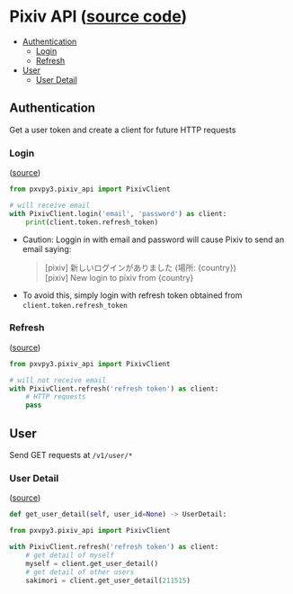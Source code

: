 # Pixiv API ([source code](../pxvpy3/pixiv_api.py))
- [Authentication](#authentication)
  - [Login](#login)
  - [Refresh](#refresh)
- [User](#user)
  - [User Detail](#user-detail)

## Authentication

Get a user token and create a client for future HTTP requests <br>

### Login

([source](../pxvpy3/pixiv_api.py#L213))

```py
from pxvpy3.pixiv_api import PixivClient

# will receive email
with PixivClient.login('email', 'password') as client:
    print(client.token.refresh_token)
```

- Caution: Loggin in with email and password will cause Pixiv to send an email saying:
  > [pixiv] 新しいログインがありました (場所: {country}) <br>
  [pixiv] New login to pixiv from {country} <br>
- To avoid this, simply login with refresh token obtained from `client.token.refresh_token`

### Refresh

([source](../pxvpy3/pixiv_api.py#L229))

```py
from pxvpy3.pixiv_api import PixivClient

# will not receive email
with PixivClient.refresh('refresh token') as client:
    # HTTP requests
    pass
```

## User

Send GET requests at `/v1/user/*`

### User Detail

([source](../pxvpy3/pixiv_api.py#L265))

```py
def get_user_detail(self, user_id=None) -> UserDetail:
```

```py
from pxvpy3.pixiv_api import PixivClient

with PixivClient.refresh('refresh token') as client:
    # get detail of myself
    myself = client.get_user_detail()
    # get detail of other users
    sakimori = client.get_user_detail(211515)
```